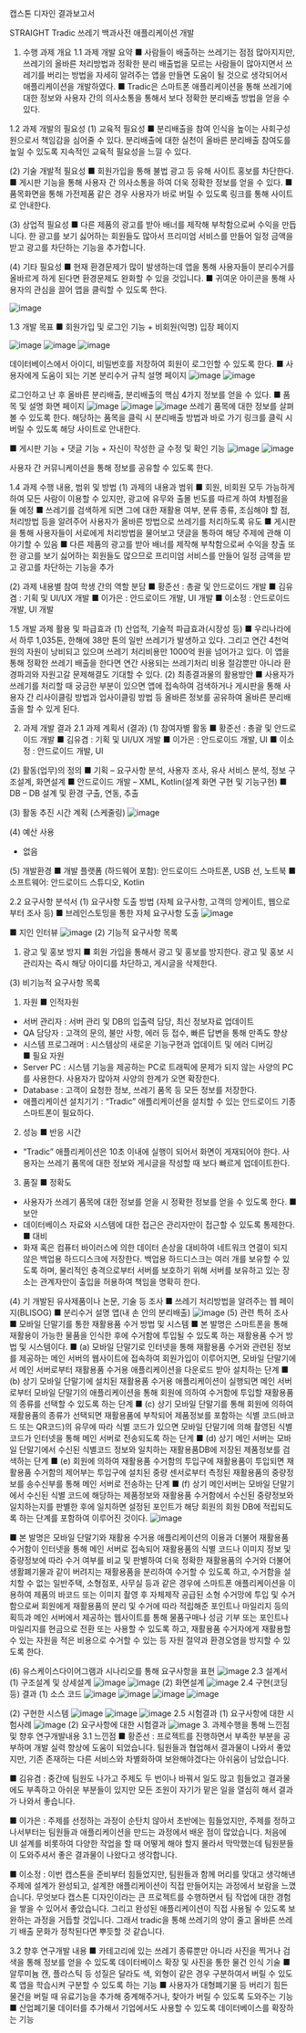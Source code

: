 캡스톤 디자인 결과보고서

STRAIGHT
Tradic 쓰레기 백과사전 애플리케이션 개발

1. 수행 과제 개요
1.1 과제 개발 요약
■ 사람들이 배출하는 쓰레기는 점점 많아지지만, 쓰레기의 올바른 처리방법과 정확한 분리 배출법을 모르는 사람들이 많아지면서 쓰레기를 버리는 방법을 자세히 알려주는 앱을 만들면 
도움이 될 것으로 생각되어서 애플리케이션을 개발하였다.
■ Tradic은 스마트폰 애플리케이션을 통해 쓰레기에 대한 정보와 사용자 간의 의사소통을 통해서 보다 정확한 분리배출 방법을 얻을 수 있다.

1.2 과제 개발의 필요성
(1) 교육적 필요성
■ 분리배출을 참여 인식을 높이는 사회구성원으로서 책임감을 심어줄 수 있다. 분리배출에 대한 실천이 올바른 분리배출 참여도를 높일 수 있도록 지속적인 교육적 필요성을 느낄 수 있다.

(2) 기술 개발적 필요성
■ 회원가입을 통해 불법 광고 등 유해 사이트 홍보를 차단한다.
■ 게시판 기능을 통해 사용자 간 의사소통을 하여 더욱 정확한 정보를 얻을 수 있다.
■ 품목화면을 통해 가전제품 같은 경우 사용자가 바로 버릴 수 있도록 링크를 통해 사이트로 안내한다.

(3) 상업적 필요성
■ 다른 제품의 광고를 받아 배너를 제작해 부착함으로써 수익을 만듭니다. 한 광고를 보기 싫어하는 회원들도 많아서 프리미엄 서비스를 만들어 일정 금액을 받고 광고를 차단하는 기능을 
추가합니다.

(4) 기타 필요성
■ 현재 환경문제가 많이 발생하는데 앱을 통해 사용자들이 분리수거를 올바르게 하게 된다면 환경문제도 완화할 수 있을 것입니다.
■ 귀여운 아이콘을 통해 사용자의 관심을 끌어 앱을 클릭할 수 있도록 한다.

![image](https://user-images.githubusercontent.com/48309309/160373754-61807a0f-95ee-4b26-9751-908cdac64b1d.png)

1.3 개발 목표
■ 회원가입 및 로그인 기능 + 비회원(익명) 입장 페이지

![image](https://user-images.githubusercontent.com/48309309/160373933-7d84c68e-833e-4b2f-87f9-875211d09d4a.png)
![image](https://user-images.githubusercontent.com/48309309/160373925-7431dff1-e7ab-477c-ab85-5bfc0b286183.png)
![image](https://user-images.githubusercontent.com/48309309/160373834-e9705988-f8cb-4579-9b80-8bdb445b64e3.png)

데이터베이스에서 아이디, 비밀번호를 저장하여 회원이 로그인할 수 있도록 한다.
■ 사용자에게 도움이 되는 기본 분리수거 규칙 설명 페이지
![image](https://user-images.githubusercontent.com/48309309/160374033-1222b562-018f-4eee-8717-f7de30a1cb3f.png)
![image](https://user-images.githubusercontent.com/48309309/160374041-359f49bc-698d-4ffa-bf13-32cfad1d608a.png)

로그인하고 난 후 올바른 분리배출, 분리배출의 핵심 4가지 정보를 얻을 수 있다.
■ 품목 및 설명 화면 페이지
![image](https://user-images.githubusercontent.com/48309309/160374081-50b623c3-f426-4145-969c-b53085c25157.png)
![image](https://user-images.githubusercontent.com/48309309/160374090-7344c2b9-6699-4070-87f6-27fa91fe8871.png)
![image](https://user-images.githubusercontent.com/48309309/160374098-d3037ee4-e017-4a12-83cb-3304f21ab110.png)
쓰레기 품목에 대한 정보를 살펴볼 수 있도록 한다. 해당하는 품목을 클릭 시 분리배출 방법과 바로 가기 링크를 클릭 시 버릴 수 있도록 해당 사이트로 안내한다.

■ 게시판 기능 + 댓글 기능 + 자신이 작성한 글 수정 및 확인 기능
![image](https://user-images.githubusercontent.com/48309309/160374139-e719d1c8-4d5b-4d1c-aade-8971d7f83a35.png)
![image](https://user-images.githubusercontent.com/48309309/160374148-99b01614-7cd2-4564-959f-30a12c54e0e2.png)

사용자 간 커뮤니케이션을 통해 정보를 공유할 수 있도록 한다.

1.4 과제 수행 내용, 범위 및 방법
(1) 과제의 내용과 범위
■ 회원, 비회원 모두 가능하게 하여 모든 사람이 이용할 수 있지만, 광고에 유무와 출몰 빈도를 따르게 하여 차별점을 둘 예정
■ 쓰레기를 검색하게 되면 그에 대한 재활용 여부, 분류 종류, 조심해야 할 점, 처리방법 등을 알려주어 사용자가 올바른 방법으로 쓰레기를 처리하도록 유도
■ 게시판을 통해 사용자들이 서로에게 처리방법을 물어보고 댓글을 통하여 해당 주제에 관해 이야기할 수 있음
■ 다른 제품의 광고를 받아 배너를 제작해 부착함으로써 수익을 창출 또한 광고를 보기 싫어하는 회원들도 많으므로 프리미엄 서비스를 만들어 일정 금액을 받고 광고를 차단하는 기능을 추가

(2) 과제 내용별 참여 학생 간의 역할 분담
■ 황준선 : 총괄 및 안드로이드 개발
■ 김유겸 : 기획 및 UI/UX 개발
■ 이가은 : 안드로이드 개발, UI 개발
■ 이소정 : 안드로이드 개발, UI 개발

1.5 개발 과제 활용 및 파급효과
(1) 산업적, 기술적 파급효과(시장성 등)
■ 우리나라에서 하루 1,035톤, 한해에 38만 톤의 일반 쓰레기가 발생하고 있다. 그리고 연간 4천억 원의 자원이 낭비되고 있으며 쓰레기 처리비용만 1000억 원을 넘어가고 있다. 이 앱을 통해 정확한 쓰레기 배출을 한다면 연간 사용되는 쓰레기처리 비용 절감뿐만 아니라 환경파괴와 자원고갈 문제해결도 기대할 수 있다.
(2) 최종결과물의 활용방안
■ 사용자가 쓰레기를 처리할 때 궁금한 부분이 있으면 앱에 접속하여 검색하거나 게시판을 통해 사용자 간 리사이클링 방법과 업사이클링 방법 등 올바른 정보를 공유하여 올바른 분리배출을 할 수 있게 된다.

2. 과제 개발 결과
   2.1 과제 계획서 (결과)
   (1) 참여자별 활동
   ■ 황준선 : 총괄 및 안드로이드 개발
   ■ 김유겸 : 기획 및 UI/UX 개발
   ■ 이가은 : 안드로이드 개발, UI
   ■ 이소정 : 안드로이드 개발, UI

(2) 활동(업무)의 정의
■ 기획 – 요구사항 분석, 사용자 조사, 유사 서비스 분석, 정보 구조설계, 화면설계
■ 안드로이드 개발 – XML, Kotlin(설계 화면 구현 및 기능구현)
■ DB – DB 설계 및 환경 구출, 연동, 추출

(3) 활동 추진 시간 계획 (스케줄링)
![image](https://user-images.githubusercontent.com/48309309/160374299-ee5d6c14-2a1f-4d73-bda6-97bb5b90cf36.png)

(4) 예산 사용

- 없음

(5) 개발환경
■ 개발 플랫폼 (하드웨어 포함): 안드로이드 스마트폰, USB 선, 노트북
■ 소프트웨어: 안드로이드 스튜디오, Kotlin

2.2 요구사항 분석서
(1) 요구사항 도출 방법 (자체 요구사항, 고객의 앙케이트, 웹으로부터 조사 등)
■ 브레인스토밍을 통한 자체 요구사항 도출
![image](https://user-images.githubusercontent.com/48309309/160374349-ee8dfdb1-8ef1-4e5d-97cf-11b1d1220401.png)

■ 지인 인터뷰
![image](https://user-images.githubusercontent.com/48309309/160374398-8e7683e3-7d25-4980-804f-692fe8eacf5e.png)
(2) 기능적 요구사항 목록

1. 광고 및 홍보 방지
   ■ 회원 가입을 통해서 광고 및 홍보를 방지한다. 광고 및 홍보 시 관리자는 즉시 해당 아이디를 차단하고, 게시글을 삭제한다.

(3) 비기능적 요구사항 목록

1. 자원
   ■ 인적자원

- 서버 관리자 : 서버 관리 및 DB의 입출력 담당, 최신 정보자료 업데이트
- QA 담당자 : 고객의 문의, 불만 사항, 에러 등 접수, 빠른 답변을 통해 만족도 향상
- 시스템 프로그래머 : 시스템상의 새로운 기능구현과 업데이트 및 에러 디버깅  
  ■ 필요 자원
- Server PC : 시스템 기능을 제공하는 PC로 트래픽에 문제가 되지 않는 사양의 PC를 사용한다. 사용자가 많아져 사양의 한계가 오면 확장한다.
- Database : 고객이 요청한 정보, 쓰레기 품목 등 모든 정보를 저장한다.
- 애플리케이션 설치기기 : “Tradic” 애플리케이션을 설치할 수 있는 안드로이드 기종 스마트폰이 필요하다.

2. 성능
   ■ 반응 시간

- “Tradic” 애플리케이션은 10초 이내에 실행이 되어서 화면이 게재되어야 한다. 사용자는 쓰레기 품목에 대한 정보와 게시글을 작성할 때 보다 빠르게 업데이트한다.

3. 품질
   ■ 정확도

- 사용자가 쓰레기 품목에 대한 정보를 얻을 시 정확한 정보를 얻을 수 있도록 한다.
  ■ 보안
- 데이터베이스 자료와 시스템에 대한 접근은 관리자만이 접근할 수 있도록 통제한다.
  ■ 대비
- 화재 혹은 컴퓨터 바이러스에 의한 데이터 손상을 대비하여 네트워크 연결이 되지 않은 백업용 하드디스크에 저장한다. 백업용 하드디스크는 여러 개를 보유할 수 있도록 하며, 물리적인 충격으로부터 서버를 보호하기 위해 서버를 보유하고 있는 장소는 관계자만이 출입을 허용하여 책임을 명확히 한다.

(4) 기 개발된 유사제품이나 논문, 기술 등 조사
■ 쓰레기 처리방법을 알려주는 웹 페이지(BLISOG)
■ 분리수거 설명 앱(내 손 안의 분리배출)
![image](https://user-images.githubusercontent.com/48309309/160374424-446350f8-c6e3-4f0e-bdca-5ca5c13da934.png)
(5) 관련 특허 조사
■ 모바일 단말기를 통한 재활용품 수거 방법 및 시스템
■ 본 발명은 스마트폰을 통해 재활용이 가능한 물품을 인식한 후에 수거함에 투입될 수 있도록 하는 재활용품 수거 방법 및 시스템이다.
■ (a) 모바일 단말기로 인터넷을 통해 재활용품 수거와 관련된 정보를 제공하는 메인 서버의 웹사이트에 접속하여 회원가입이 이루어지면, 모바일 단말기에서 메인 서버로부터 재활용품 수거용 애플리케이션을 다운로드 받아 설치하는 단계
■ (b) 상기 모바일 단말기에 설치된 재활용품 수거용 애플리케이션이 실행되면 메인 서버로부터 모바일 단말기의 애플리케이션을 통해 회원에 의하여 수거함에 투입할 재활용품의 종류를 선택할 수 있도록 하는 단계
■ (c) 상기 모바일 단말기를 통해 회원에 의하여 재활용품의 종류가 선택되면 재활용품에 부착되어 제품정보를 포함하는 식별 코드(바코드 또는 QR코드)의 유무에 따라 식별 코드가 있으면 모바일 단말기에 의해 촬영된 식별 코드가 인터넷을 통해 메인 서버로 전송되도록 하는 단계
■ (d) 상기 메인 서버는 모바일 단말기에서 수신된 식별코드 정보와 일치하는 재활용품DB에 저장된 제품정보를 검색하는 단계
■ (e) 회원에 의하여 재활용품 수거함의 투입구에 재활용품이 투입되면 재활용품 수거함의 제어부는 투입구에 설치된 중량 센서로부터 측정된 재활용품의 중량정보를 송수신부를 통해 메인 서버로 전송하는 단계
■ (f) 상기 메인서버는 모바일 단말기에서 수신된 식별 코드에 해당하는 제품정보와 재활용품 수거함에서 수신된 중량정보와 일치하는지를 판별한 후에 일치하면 설정된 포인트가 해당 회원의 회원 DB에 적립되도록 하는 단계를 포함하여 이루어진 것이다.
![image](https://user-images.githubusercontent.com/48309309/160374471-795d0b3f-691d-4ae3-a756-745cbc82bd42.png)

■ 본 발명은 모바일 단말기와 재활용 수거용 애플리케이션의 이용과 더불어 재활용품 수거함이 인터넷을 통해 메인 서버로 접속되어 재활용품의 식별 코드나 이미지 정보 및 중량정보에 따라 수거 여부를 비교 및 판별하여 더욱 정확한 재활용품의 수거와 더불어 생활폐기물과 같이 버려지는 재활용품을 분리하여 수거할 수 있도록 하고, 수거함을 설치할 수 없는 일반주택, 소형점포, 사무실 등과 같은 경우에 스마트폰 애플리케이션을 이용하여 제품의 바코드 또는 이미지 촬영 후 자체제작 공급된 소형 수거망에 투입 및 수거함으로써 회원에게 재활용품의 분리 및 수거에 따라 적립해준 포인트나 마일리지 등의 획득과 메인 서버에서 제공하는 웹사이트를 통해 물품구매나 성금 기부 또는 포인트나 마일리지를 현금으로 전환 또는 사용할 수 있도록 하고, 재활용품 수거자에게 재활용할 수 있는 자원을 적은 비용으로 수거할 수 있는 등 자원 절약과 환경오염을 방지할 수 있도록 한다.

(6) 유스케이스다이어그램과 시나리오를 통해 요구사항을 표현
![image](https://user-images.githubusercontent.com/48309309/160374498-25022127-b4b0-4cd8-9ff7-4ba8532674e1.png)
2.3 설계서
(1) 구조설계 및 상세설계
![image](https://user-images.githubusercontent.com/48309309/160374528-527de09b-ea25-42d2-8fe9-f7244dd057d1.png)
![image](https://user-images.githubusercontent.com/48309309/160374558-325162c1-8b1e-446e-aaeb-ba2e665c9db5.png)
(2) 화면설계
![image](https://user-images.githubusercontent.com/48309309/160374581-9b983495-ee4d-4b29-8513-924cbf023c82.png)
2.4 구현(코딩 등) 결과
(1) 소스 코드
![image](https://user-images.githubusercontent.com/48309309/160374603-b024af3a-8354-4fa5-92c4-dfe9232664fc.png)
![image](https://user-images.githubusercontent.com/48309309/160374615-f8fcd226-3692-43ad-aaca-11c1fa8b4f1e.png)
![image](https://user-images.githubusercontent.com/48309309/160374623-ffd72935-5b99-48ed-9750-ae8bb4e53486.png)
![image](https://user-images.githubusercontent.com/48309309/160374631-f49857c7-b4e0-463b-875d-461615e507ba.png)

(2) 구현한 시스템
![image](https://user-images.githubusercontent.com/48309309/160374663-427272b6-fb59-4361-8a08-0af6aeefb199.png)
![image](https://user-images.githubusercontent.com/48309309/160374672-b4fe5738-5be6-4ffc-bd5e-ae9116157dcb.png)
![image](https://user-images.githubusercontent.com/48309309/160374687-88c1ebd3-8ec3-4bd9-b36e-80dc48e8eb08.png)
2.5 시험결과
(1) 요구사항에 대한 시험사례
![image](https://user-images.githubusercontent.com/48309309/160374734-5e9d8c43-3330-4eec-aef6-549a495a6ad2.png)
(2) 요구사항에 대한 시험결과
![image](https://user-images.githubusercontent.com/48309309/160374718-52f641ee-1ed9-41d0-98c8-0e26c9604541.png) 3. 과제수행을 통해 느낀점 및 향후 연구개발내용
3.1 느낀점
■ 황준선 : 프로젝트를 진행하면서 부족한 부분을 공부하며 개발 실력 향상에 도움이 되었습니다. 팀원들과 협업해서 결과물이 나와서 좋았지만, 기존 존재하는 다른 서비스와 차별화하여 보완해야겠다는 아쉬움이 남았습니다.

■ 김유겸 : 중간에 팀원도 나가고 주제도 두 번이나 바꿔서 일도 많고 힘들었고 결과물에도 부족하고 아쉬운 부분들이 있지만 모든 조원이 자기가 맡은 일을 열심히 해서 결과가 나와서 좋습니다.

■ 이가은 : 주제를 선정하는 과정이 순탄치 않아서 초반에는 힘들었지만, 주제를 정하고 나서부터는 팀원들과 애플리케이션을 만드는 과정에서 배운 점이 많았습니다. 처음에 UI 설계를 비롯하여 다양한 작업을 할 때 어떻게 해야 할지 몰라서 막막했는데 팀원분들이 도와주셔서 좋은 결과물이 나왔다고 생각합니다.

■ 이소정 : 이번 캡스톤을 준비부터 힘들었지만, 팀원들과 함께 머리를 맞대고 생각해낸 주제에 설계가 완성되고, 설계한 애플리케이션이 직접 만들어지는 과정에서 보람을 느꼈습니다. 무엇보다 캡스톤 디자인이라는 큰 프로젝트를 수행하면서 팀 작업에 대한 경험을 쌓을 수 있어서 좋았습니다. 그리고 완성된 애플리케이션이 직접 사용될 수 있도록 보완하는 과정을 거듭할 것입니다. 그래서 tradic을 통해 쓰레기의 양이 줄고 올바른 쓰레기 배출 문화가 정착된다면 뿌듯할 것 같습니다.

3.2 향후 연구개발 내용
■ 카테고리에 있는 쓰레기 종류뿐만 아니라 사진을 찍거나 검색을 통해 정보를 얻을 수 있도록 데이터베이스 확장 및 사진을 통한 물건 인식 기술
■ 알루미늄 캔, 플라스틱 등 성질은 달라도 색, 외형이 같은 경우 구분하여서 버릴 수 있도록 앱을 학습시켜 구분할 수 있도록 하는 기능
■ 사용자가 대형폐기물 등 버리기 힘든 물건을 버릴 때 유료기능을 추가해 중계해주거나, 찾아가 버릴 수 있도록 도와주는 기능
■ 산업폐기물 데이터를 추가해서 기업에서도 사용할 수 있도록 데이터베이스를 확장하는 기능
